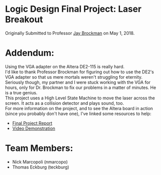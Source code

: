 # Logic Design Final Project: Laser Breakout
Originally Submitted to Professor [Jay Brockman](https://engineering.nd.edu/profiles/jbrockman) on May 1, 2018.

# Addendum:
Using the VGA adapter on the Altera DE2-115 is really hard.  
I'd like to thank Professor Brockman for figuring out how to use the DE2's VGA adapter so that us mere mortals weren't struggling for eternity. Seriously though, my partner and I were stuck working with the VGA for hours, only for Dr. Brockman to fix our problems in a matter of minutes. He is a true genius.  
This project uses a High Level State Machine to move the laser across the screen. It acts as a collision detector and plays sound, too.  
For more information on the project, and to see the Altera board in action (since you probably don't have one), I've linked some resources to help:  

- [Final Project Report](https://github.com/nmarcopo/alteraLaser/blob/master/marcopoli_eckburg_final_project_report.pdf)
- [Video Demonstration](https://youtu.be/-evo9k03yrI)

# Team Members:
- Nick Marcopoli (nmarcopo)
- Thomas Eckburg (teckburg)
